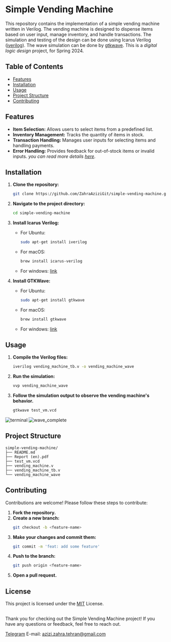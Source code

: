 
# Simple Vending Machine

This repository contains the implementation of a simple vending machine written in Verilog. The vending machine is designed to dispense items based on user input, manage inventory, and handle transactions. The simulation and testing of the design can be done using Icarus Verilog ([iverilog](https://bleyer.org/icarus/)). The wave simulation can be done by [gtkwave](https://gtkwave.sourceforge.net/).
This is a _digital logic design_ project, for Spring 2024. 

## Table of Contents

- [Features](#features)
- [Installation](#installation)
- [Usage](#usage)
- [Project Structure](#project-structure)
- [Contributing](#contributing)

## Features

- **Item Selection:** Allows users to select items from a predefined list.
- **Inventory Management:** Tracks the quantity of items in stock.
- **Transaction Handling:** Manages user inputs for selecting items and handling payments.
- **Error Handling:** Provides feedback for out-of-stock items or invalid inputs.
_you can read more details [here](https://github.com/ZahraAziziGit/simple-vending-machine/blob/main/Report%20(en).pdf)_.

## Installation

1. **Clone the repository:**
    ```sh
    git clone https://github.com/ZahraAziziGit/simple-vending-machine.git
    ```
2. **Navigate to the project directory:**
    ```sh
    cd simple-vending-machine
    ```
3. **Install Icarus Verilog:**
    - For Ubuntu:
        ```sh
        sudo apt-get install iverilog
        ```
    - For macOS:
        ```sh
        brew install icarus-verilog
        ```
	- For windows: [link](https://bleyer.org/icarus/)
4. **Install GTKWave:**

	-   For Ubuntu:
		```sh
		sudo apt-get install gtkwave
		```		
	-  For macOS:
		```sh
		brew install gtkwave
		```
	- For windows: [link](https://gtkwave.sourceforge.net/)

## Usage

1. **Compile the Verilog files:**
    ```sh
    iverilog vending_machine_tb.v -o vending_machine_wave
    ```
2. **Run the simulation:**
    ```sh
    vvp vending_machine_wave
    ```
3. **Follow the simulation output to observe the vending machine's behavior.**

	```sh
	gtkwave test_vm.vcd
	```
  ![terminal](https://github.com/user-attachments/assets/143ccf32-5d11-4a00-a646-e3fed224a6ae)
  ![wave_complete](https://github.com/user-attachments/assets/4e7aa294-a642-4eea-a21a-81785d7141b9)

  

## Project Structure


```plaintext
simple-vending-machine/
├── README.md
├── Report (en).pdf
├── test_vm.vcd
├── vending_machine.v
├── vending_machine_tb.v
└── vending_machine_wave

```

## Contributing

Contributions are welcome! Please follow these steps to contribute:

1. **Fork the repository.**
2. **Create a new branch:**
    ```sh
    git checkout -b <feature-name>
    ```
3. **Make your changes and commit them:**
    ```sh
    git commit -m 'feat: add some feature'
    ```
4. **Push to the branch:**
    ```sh
    git push origin <feature-name>
    ```
5. **Open a pull request.**

## License
This project is licensed under the [MIT](https://github.com/ZahraAziziGit/simple-vending-machine?tab=MIT-1-ov-file#) License.

##

Thank you for checking out the Simple Vending Machine project! If you have any questions or feedback, feel free to reach out.

[Telegram](https://t.me/zahraAziziT)
E-mail: azizi.zahra.tehran@gmail.com
